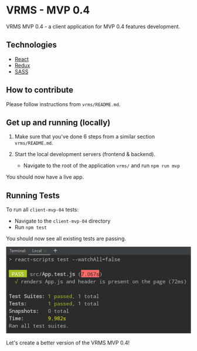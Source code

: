 # VRMS - MVP 0.4

VRMS MVP 0.4 - a client application for MVP 0.4 features development.

## Technologies

- [React](https://reactjs.org/docs/getting-started.html)
- [Redux](https://redux.js.org/introduction/getting-started)
- [SASS](https://sass-lang.com/guide)

## How to contribute

Please follow instructions from `vrms/README.md`.

## Get up and running (locally)

1. Make sure that you've done 6 steps from a similar section `vrms/README.md`.  

1. Start the local development servers (frontend & backend).
   - Navigate to the root of the application `vrms/` and run `npm run mvp`

You should now have a live app.

## Running Tests

To run all `client-mvp-04` tests:

- Navigate to the `client-mvp-04` directory
- Run `npm test`

You should now see all existing tests are passing.

![Passed tests](src/images/readme/tests-passed.png)

Let's create a better version of the VRMS MVP 0.4!
